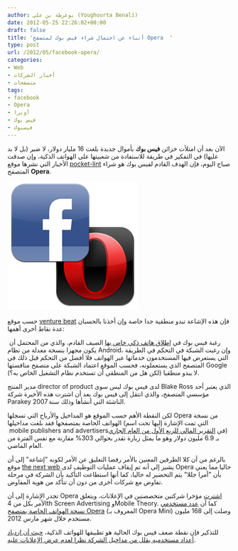 ```yaml
---
author: يوغرطة بن علي (Youghourta Benali)
date: 2012-05-25 22:26:02+00:00
draft: false
title: 'أنباء عن احتمال شراء فيس بوك لمتصفح Opera  '
type: post
url: /2012/05/facebook-opera/
categories:
- Web
- أخبار الشركات
- متصفحات
tags:
- facebook
- Opera
- أوبرا
- فيس بوك
- فيسبوك
---
```


الآن بعد أن امتلأت خزائن **فيس بوك** بأموال جديدة بلغت 16 مليار دولار، لا ضير (بل لا بد عليها) في التفكير في طريقة للاستفادة من شعبيتها على الهواتف الذكية، وإن صدقت الأخبار التي نشرها موقع [pocket-lint](http://www.pocket-lint.com/news/45795/facebook-browser-opera-software-buyout) صباح اليوم، فإن الهدف القادم لفيس بوك هو شراء المتصفح **Opera**.




[![](Facebook-Opera.png)
](Facebook-Opera.png)




حسب موقع [venture beat](http://venturebeat.com/2012/05/25/facebook-opera/) فإن هذه الإشاعة تبدو منطقية جدا خاصة وإن أخذنا بالحسبان عدة نقاط أخرى أهمها:




 رغبة فيس بوك في [إطلاق هاتف ذكي خاص بها](http://venturebeat.com/2012/04/25/htc-facebook-phone/) الصيف القادم، والذي من المحتمل أن يكون مجهزا بنسخة معدلة من نظام Android، وإن رغبت الشبكة في التحكم في الطريقة التي يستعرض فيها المستخدمون خدماتها عبر الهواتف فلا أفضل من التحكم قبل ذلك في المتصفح الذي يستعملونه، فحسب الموقع اعتماد الشبكة على متصفح منافستها Google لا يبدو منطقيا (لكن هل من المنطقي أن تستخدم نظام التشغيل الخاص به؟).




مدير المنتج director of product لدى فيس بوك ليس سوى Blake Ross الذي يعتبر أحد مؤسسي المتصفح، والذي انتقل إلى فيس بوك بعد أن اشترت هذه الأخيرة شركة Parakey الناشئة التي أنشأها وذلك سنة 2007.




لكن النقطة الأهم حسب الموقع هو المداخيل والأرباح التي تسجلها Opera من نسخة الهواتف الخاصة بمتصفحها فقد بلغت مداخيلها (التي تمت الإشارة إليها تحت اسم  mobile publishers and advertisersفي [التقرير المالي للربع الأول من العام الجاري](http://media.opera.com/media/finance/2012/1Q12_press_release.pdf)) بـ 6.9 مليون دولار وهو ما يمثل زيارة تقدر بحوالي 303% مقارنة مع نفس الفترة من العام الماضي.




بالرغم من أن كلا الطرفين المعنين بالأمر رفضا التعليق عن الأمر لكونه "إشاعة" إلى أن موقع [the next web](http://thenextweb.com/insider/2012/05/25/facebook-to-acquire-browser-maker-opera-maybe-heres-what-we-know/) يشير إلى أنه تم إيقاف عمليات التوظيف لدى Opera حاليا مما يعني بأن "أمرا جللا" يتم التحضير له حاليا، كما أنها استطاعت التأكيد بأن الشركة في مرحلة تفاوض مع شركات أخرى من دون أن تتأكد من هوية المفاوض.




تجدر الإشارة إلى أن Opera [اشترت](http://www.opera.com/press/releases/2012/02/16/) مؤخرا شركتين متخصصتين في الإعلانات، ويتعلق الأمر بكل من 4th Screen Advertising وMobile Theory. كما أن [عدد مستخدمي نسخة الهواتف الخاصة بمتصفح Opera](http://www.opera.com/smw/2012/03/) (المعروف بـ Opera Mini) وصلت إلى 168 مليون مستخدم خلال شهر مارس 2012.




للتذكير فإن نقطة ضعف فيس بوك الحالية هو تطبيقها للهواتف الذكية، [حيث أن ازدياد أعداد مستخدميه يقلل من مداخيل الشركة نظرا لعدم عرض الإعلانات عليه](https://www.it-scoop.com/2012/05/facebook-ipo-zuckerberg-hoodie/).

